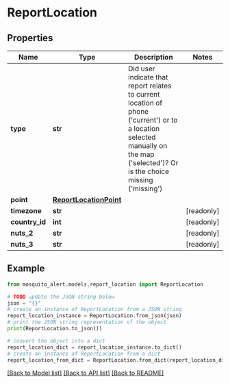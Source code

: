 # ReportLocation


## Properties

Name | Type | Description | Notes
------------ | ------------- | ------------- | -------------
**type** | **str** | Did user indicate that report relates to current location of phone (&#39;current&#39;) or to a location selected manually on the map (&#39;selected&#39;)? Or is the choice missing (&#39;missing&#39;) | 
**point** | [**ReportLocationPoint**](ReportLocationPoint.md) |  | 
**timezone** | **str** |  | [readonly] 
**country_id** | **int** |  | [readonly] 
**nuts_2** | **str** |  | [readonly] 
**nuts_3** | **str** |  | [readonly] 

## Example

```python
from mosquito_alert.models.report_location import ReportLocation

# TODO update the JSON string below
json = "{}"
# create an instance of ReportLocation from a JSON string
report_location_instance = ReportLocation.from_json(json)
# print the JSON string representation of the object
print(ReportLocation.to_json())

# convert the object into a dict
report_location_dict = report_location_instance.to_dict()
# create an instance of ReportLocation from a dict
report_location_from_dict = ReportLocation.from_dict(report_location_dict)
```
[[Back to Model list]](../README.md#documentation-for-models) [[Back to API list]](../README.md#documentation-for-api-endpoints) [[Back to README]](../README.md)


